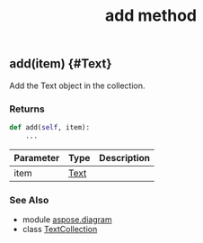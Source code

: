 ﻿---
title: add method
second_title: Aspose.Diagram for Python via .NET API References
description: 
type: docs
weight: 20
url: /python-net/aspose.diagram/textcollection/add/
is_root: false
---

## add(item) {#Text}

Add the Text object in the collection.

### Returns 





```python
def add(self, item):
    ...
```


| Parameter | Type | Description |
| :- | :- | :- |
| item | [Text](/diagram/python-net/aspose.diagram/text) |  |



### See Also
* module [aspose.diagram](../../)
* class [TextCollection](/diagram/python-net/aspose.diagram/textcollection)
